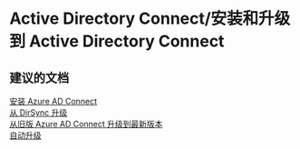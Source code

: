 <properties
    pageTitle="Active Directory Connect/安装和升级到 Active Directory Connect"
    description="Active Directory Connect/安装和升级到 Active Directory Connect"
    service="microsoft.activedirectory"
    resource="activedirectory"
    authors="aashu"
    displayOrder=""
    selfHelpType="generic"
    supportTopicIds="32404460"
    resourceTags=""
    productPesIds="14785"
    cloudEnvironments="public"
/>


# Active Directory Connect/安装和升级到 Active Directory Connect


## **建议的文档**
[安装 Azure AD Connect](https://azure.microsoft.com/documentation/articles/active-directory-aadconnect/#install-azure-ad-connect)<br>
[从 DirSync 升级](https://azure.microsoft.com/documentation/articles/active-directory-aadconnect-dirsync-upgrade-get-started/)<br>
[从旧版 Azure AD Connect 升级到最新版本](https://azure.microsoft.com/documentation/articles/active-directory-aadconnect-upgrade-previous-version/)<br>
[自动升级](https://azure.microsoft.com/documentation/articles/active-directory-aadconnect-feature-automatic-upgrade/)



<!--HONumber=Jul16_HO4-->


